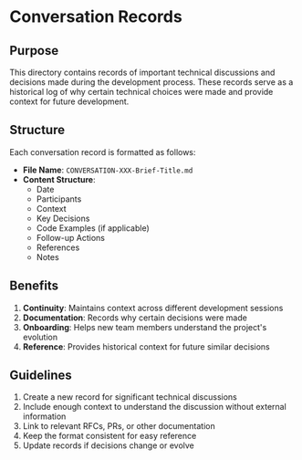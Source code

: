 # Conversation Records

## Purpose
This directory contains records of important technical discussions and decisions made during the development process. These records serve as a historical log of why certain technical choices were made and provide context for future development.

## Structure
Each conversation record is formatted as follows:
- **File Name**: `CONVERSATION-XXX-Brief-Title.md`
- **Content Structure**:
  - Date
  - Participants
  - Context
  - Key Decisions
  - Code Examples (if applicable)
  - Follow-up Actions
  - References
  - Notes

## Benefits
1. **Continuity**: Maintains context across different development sessions
2. **Documentation**: Records why certain decisions were made
3. **Onboarding**: Helps new team members understand the project's evolution
4. **Reference**: Provides historical context for future similar decisions

## Guidelines
1. Create a new record for significant technical discussions
2. Include enough context to understand the discussion without external information
3. Link to relevant RFCs, PRs, or other documentation
4. Keep the format consistent for easy reference
5. Update records if decisions change or evolve 